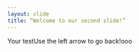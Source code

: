 ```yaml
---
layout: slide
title: “Welcome to our second slide!”
---
```

Your testUse the left arrow to go back!ooo
